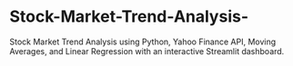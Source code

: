 # Stock-Market-Trend-Analysis-
Stock Market Trend Analysis using Python, Yahoo Finance API, Moving Averages, and Linear Regression with an interactive Streamlit dashboard.
